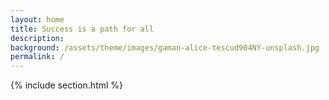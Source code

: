 ```yaml
---
layout: home
title: Success is a path for all
description: 
background: /assets/theme/images/gaman-alice-tescud904NY-unsplash.jpg
permalink: /
---
```

{% include section.html %}